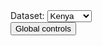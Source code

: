 <style data-src="/src/external/font-awesome/css/font-awesome.css"></style>
  <style data-src="/templates/livelystyle.css"></style>
  <style data-src="../BP2019RH1/src/internal/individuals-as-points/common/button-styles.css"></style>
  <link rel="stylesheet" href="https://stackpath.bootstrapcdn.com/bootstrap/4.3.1/css/bootstrap.min.css" integrity="sha384-ggOyR0iXCbMQv3Xipma34MD+dH/1fQ784/j6cY/iJTQUOhcWr7x9JvoRxT2MZw1T" crossorigin="anonymous">

<div>
  <div id="header-row" class="form-row header align-item-center justify-content-center">
    <label for="dataset-select" class="col-form-label col-auto">Dataset:</label>
    <select id="dataset-selection" class="col-auto">
      <option>Kenya</option>
      <option>Somalia</option>
    </select>
    <div class="col-auto">
      <button class="btn" id="open-global-controls">
        Global controls
      </button>
    </div>
  </div>
  <div id="canvas-row">
    <bp2019-map-widget id="bp2019-map-widget"></bp2019-map-widget>
  </div>
  <div id="legend-row" class="row">
    <bp2019-legend-widget id="legend-widget" class="col-10"></bp2019-legend-widget>
  </div>
</div>

<script>
import DataProcessor from '../src/internal/individuals-as-points/common/data-processor.js'
import ColorStore from '../src/internal/individuals-as-points/common/color-store.js'
import { AVFParser } from "https://lively-kernel.org/voices/parsing-data/avf-parser.js"

import { assertCanvasWidgetInterface } from "../src/internal/individuals-as-points/common/interfaces.js"


class Listener {
  constructor() {
    this.widgets = []
    this.legend = null
    this.container = null
  }

  addWidget(widget) {
    assertCanvasWidgetInterface(widget)
    this.widgets.push(widget)
  }
  
  registerLegend(legend) {
    this.legend = legend
  }
  
  registerContainer(container) {
    this.container = container
  }
  
  registerContainerContent(containerContent) {
    this.containerContent = containerContent
  }

  applyAction(action) {
    this.legend.applyAction(action)
    this.widgets.forEach(widget => {
      widget.applyAction(action)
    })
    this.setCanvasWidgetExtents()
  }
  
  setCanvasWidgetExtents() {
    let extent = this.calculateVisualizationExtent()
    this.widgets.forEach(widget => {
      widget.setExtent(extent)
    })
  }
  
  calculateVisualizationExtent() {
    let ownExtent = lively.getExtent(this.containerContent)
    let legendExtent = lively.getExtent(legend)
    let headerRowExtent = lively.getExtent(headerRow)
    let margin = lively.pt(10, 10)
    
    return ownExtent.subPt(lively.pt(0, legendExtent.y)).subPt(lively.pt(0, headerRowExtent.y)).subPt(margin)
  }
  
  addEventListenerForResizing() {
    lively.removeEventListener("bp2019", this.container, "extent-changed")
    lively.addEventListener("bp2019", this.container, "extent-changed", () => {
      this.setCanvasWidgetExtents()
    })
  }
}

let widget = lively.query(this, '#bp2019-map-widget')
let legend = lively.query(this, '#legend-widget')
let container = lively.query(this, "lively-container")
let containerContent = lively.query(this, "#container-content")
let listener = new Listener()
let globalControlWidget
let controlWidgetButton = lively.query(this, '#open-global-controls')
let datasetSelection = lively.query(this, "#dataset-selection") 
let headerRow = lively.query(this, "#header-row")
datasetSelection.addEventListener("change", (evt) => changeDataset(evt, widget)) 

listener.addWidget(widget)
listener.registerLegend(legend)
listener.registerContainer(container)
listener.registerContainerContent(containerContent)
widget.addListener(listener)
listener.addEventListenerForResizing()
listener.setCanvasWidgetExtents()

let colorStore = new ColorStore()
let dataProcessor = new DataProcessor()
dataProcessor.setColorStore(colorStore);

(async () => {
  let data = await AVFParser.loadInferredCovidData()
  
  dataProcessor.initializeWithIndividualsFromKenia(data)
  colorStore.initializeWithValuesByAttribute(dataProcessor.getValuesByAttribute())
  
  legend.setColorStore(colorStore)
  
  widget.setDataProcessor(dataProcessor)
  widget.setColorStore(colorStore)
  
  await widget.setData(data)
  
  await openNewGlobalControlWidget()
  controlWidgetButton.addEventListener(
      "click", () => openNewGlobalControlWidget())
  
})();

async function openNewGlobalControlWidget() {
  let position = lively.pt(1000, 10)
  let extent = lively.pt(300, 700)
  globalControlWidget = await lively.openComponentInWindow('bp2019-global-control-widget', position, extent)
  globalControlWidget.setDataProcessor(dataProcessor)
  globalControlWidget.setColorStore(colorStore)
  globalControlWidget.addListener(widget)
  globalControlWidget.initializeAfterDataFetch()
}
  
function changeDataset(evt) {
  let datasetName = evt.target.value 
  loadDatasetWithName(datasetName) 
}
  
function loadDatasetWithName(datasetName) {
  switch(datasetName) {
    case 'Somalia':
      updateCanvasesWithSomaliaData() 
      break;
    case 'Kenya':
      updateCanvasesWithKenyaData() 
      break;
    default:
      break;
  }
}

async function updateCanvasesWithKenyaData() {
  let data = await fetchKenyaData()
  dataProcessor.initializeWithIndividualsFromKenia(data) 
  initializeColorScales() 
  widget.setData(data)
  updateGlobalControlWidget() 
}

async function updateCanvasesWithSomaliaData() {
  let data = await fetchSomaliaData() 
  dataProcessor.initializeWithIndividualsFromSomalia(data) 
  initializeColorScales() 
  debugger
  widget.setData(data) 
  updateGlobalControlWidget() 
}

function initializeColorScales(){
  colorStore.initializeWithValuesByAttribute(dataProcessor.getValuesByAttribute()) 
}

function updateGlobalControlWidget(){
  globalControlWidget.initializeAfterDataFetch()
}

async function fetchKenyaData() {
  let data = await AVFParser.loadInferredCovidData() 
  return data 
}

async function fetchSomaliaData() {
  let data = await AVFParser.loadCovidSomDataMessageThemes()
  return data 
}

</script>